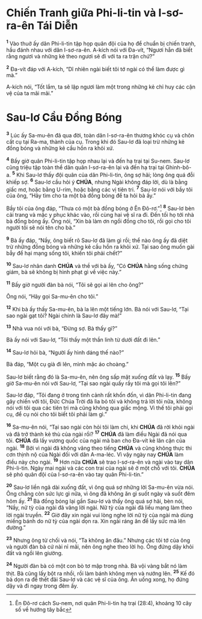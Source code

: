 # Chiến Tranh giữa Phi-li-tin và I-sơ-ra-ên Tái Diễn

<sup><b>1</b></sup> Vào thuở ấy dân Phi-li-tin tập họp quân đội của họ để chuẩn bị chiến tranh, hầu đánh nhau với dân I-sơ-ra-ên. A-kích nói với Đa-vít, “Ngươi hẳn đã biết rằng ngươi và những kẻ theo ngươi sẽ đi với ta ra trận chứ?”

<sup><b>2</b></sup> Đa-vít đáp với A-kích, “Dĩ nhiên ngài biết tôi tớ ngài có thể làm được gì mà.”

A-kích nói, “Tốt lắm, ta sẽ lập ngươi làm một trong những kẻ chỉ huy các cận vệ của ta mãi mãi.”

# Sau-lơ Cầu Đồng Bóng

<sup><b>3</b></sup> Lúc ấy Sa-mu-ên đã qua đời, toàn dân I-sơ-ra-ên thương khóc cụ và chôn cất cụ tại Ra-ma, thành của cụ. Trong khi đó Sau-lơ đã loại trừ những kẻ đồng bóng và những kẻ cầu hồn ra khỏi xứ.

<sup><b>4</b></sup> Bấy giờ quân Phi-li-tin tập họp nhau lại và đến hạ trại tại Su-nem. Sau-lơ cũng triệu tập toàn thể dân quân I-sơ-ra-ên lại và đến hạ trại tại Ghinh-bô-a. <sup><b>5</b></sup> Khi Sau-lơ thấy đội quân của dân Phi-li-tin, ông sợ hãi; lòng ông quá đỗi khiếp sợ. <sup><b>6</b></sup> Sau-lơ cầu hỏi ý **CHÚA**, nhưng Ngài không đáp lời, dù là bằng giấc mơ, hoặc bằng U-rim, hoặc bằng các vị tiên tri. <sup><b>7</b></sup> Sau-lơ nói với bầy tôi của ông, “Hãy tìm cho ta một bà đồng bóng để ta hỏi bà ấy.”

Bầy tôi của ông đáp, “Thưa có một bà đồng bóng ở Ên Đô-rơ.”[^1-2e6bf082-35ad-416d-81df-1ab845373a0d] <sup><b>8</b></sup> Sau-lơ bèn cải trang và mặc y phục khác vào, rồi cùng hai vệ sĩ ra đi. Đến tối họ tới nhà bà đồng bóng ấy. Ông nói, “Xin bà làm ơn ngồi đồng cho tôi, rồi gọi cho tôi người tôi sẽ nói tên cho bà.”

<sup><b>9</b></sup> Bà ấy đáp, “Nầy, ông biết rõ Sau-lơ đã làm gì rồi; thể nào ông ấy đã diệt trừ những đồng bóng và những kẻ cầu hồn ra khỏi xứ. Tại sao ông muốn gài bẫy để hại mạng sống tôi, khiến tôi phải chết?”

<sup><b>10</b></sup> Sau-lơ nhân danh **CHÚA** và thề với bà ấy, “Có **CHÚA** hằng sống chứng giám, bà sẽ không bị hình phạt gì về việc này.”

<sup><b>11</b></sup> Bấy giờ người đàn bà nói, “Tôi sẽ gọi ai lên cho ông?”

Ông nói, “Hãy gọi Sa-mu-ên cho tôi.”

<sup><b>12</b></sup> Khi bà ấy thấy Sa-mu-ên, bà la lên một tiếng lớn. Bà nói với Sau-lơ, “Tại sao ngài gạt tôi? Ngài chính là Sau-lơ đây mà!”

<sup><b>13</b></sup> Nhà vua nói với bà, “Đừng sợ. Bà thấy gì?”

Bà ấy nói với Sau-lơ, “Tôi thấy một thần linh từ dưới đất đi lên.”

<sup><b>14</b></sup> Sau-lơ hỏi bà, “Người ấy hình dáng thế nào?”

Bà đáp, “Một cụ già đi lên, mình mặc áo choàng.”

Sau-lơ biết rằng đó là Sa-mu-ên, nên ông sấp mặt xuống đất và lạy. <sup><b>15</b></sup> Bấy giờ Sa-mu-ên nói với Sau-lơ, “Tại sao ngài quấy rầy tôi mà gọi tôi lên?”

Sau-lơ đáp, “Tôi đang ở trong tình cảnh rất khốn đốn, vì dân Phi-li-tin đang gây chiến với tôi, Đức Chúa Trời đã lìa bỏ tôi và không trả lời tôi nữa, không nói với tôi qua các tiên tri mà cũng không qua giấc mộng. Vì thế tôi phải gọi cụ, để cụ nói cho tôi biết tôi phải làm gì.”

<sup><b>16</b></sup> Sa-mu-ên nói, “Tại sao ngài còn hỏi tôi làm chi, khi **CHÚA** đã rời khỏi ngài và đã trở thành kẻ thù của ngài rồi? <sup><b>17</b></sup> **CHÚA** đã làm điều Ngài đã nói qua tôi. **CHÚA** đã lấy vương quốc của ngài mà ban cho Đa-vít kẻ lân cận của ngài. <sup><b>18</b></sup> Bởi vì ngài đã không vâng theo tiếng **CHÚA** và cũng không thực thi cơn thịnh nộ của Ngài đối với dân A-ma-léc. Vì vậy ngày nay **CHÚA** làm điều này cho ngài. <sup><b>19</b></sup> Hơn nữa **CHÚA** sẽ trao I-sơ-ra-ên và ngài vào tay dân Phi-li-tin. Ngày mai ngài và các con trai của ngài sẽ ở một chỗ với tôi. **CHÚA** sẽ phó quân đội của I-sơ-ra-ên vào tay quân Phi-li-tin.”

<sup><b>20</b></sup> Sau-lơ liền ngã dài xuống đất, vì ông quá sợ những lời Sa-mu-ên vừa nói. Ông chẳng còn sức lực gì nữa, vì ông đã không ăn gì suốt ngày và suốt đêm hôm ấy. <sup><b>21</b></sup> Bà đồng bóng lại gần Sau-lơ và thấy ông quá sợ hãi, bèn nói, “Nầy, nữ tỳ của ngài đã vâng lời ngài. Nữ tỳ của ngài đã liều mạng làm theo lời ngài truyền. <sup><b>22</b></sup> Giờ đây xin ngài vui lòng nghe lời nữ tỳ của ngài mà dùng miếng bánh do nữ tỳ của ngài dọn ra. Xin ngài ráng ăn để lấy sức mà lên đường.”

<sup><b>23</b></sup> Nhưng ông từ chối và nói, “Ta không ăn đâu.” Nhưng các tôi tớ của ông và người đàn bà cứ nài nỉ mãi, nên ông nghe theo lời họ. Ông đứng dậy khỏi đất và ngồi lên giường.

<sup><b>24</b></sup> Người đàn bà có một con bò tơ mập trong nhà. Bà vội vàng bắt nó làm thịt. Bà cũng lấy bột ra nhồi, rồi làm bánh không men và nướng lên. <sup><b>25</b></sup> Kế đó bà dọn ra để thết đãi Sau-lơ và các vệ sĩ của ông. Ăn uống xong, họ đứng dậy và đi ngay trong đêm ấy.

[^1-2e6bf082-35ad-416d-81df-1ab845373a0d]: Ên Đô-rơ cách Su-nem, nơi quân Phi-li-tin hạ trại (28:4), khoảng 10 cây số về hướng tây bắc
